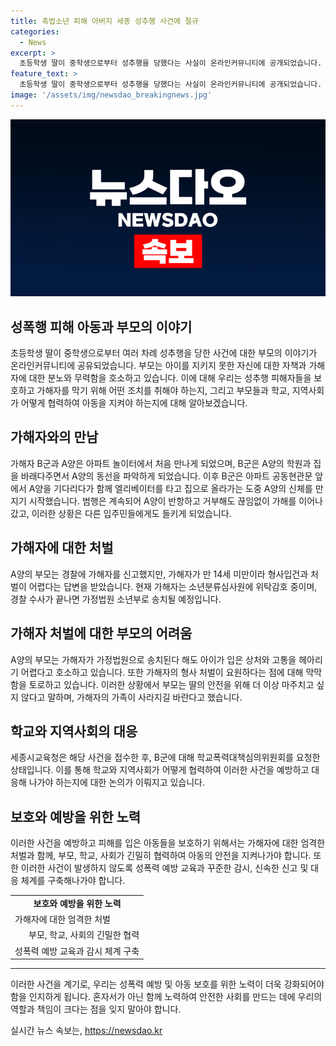 ```yaml
---
title: 촉법소년 피해 아버지 세종 성추행 사건에 절규
categories:
  - News
excerpt: >
  초등학생 딸이 중학생으로부터 성추행을 당했다는 사실이 온라인커뮤니티에 공개되었습니다. 사건을 폭로한 아버지에 따르면 피해자는 남학생과의 친분을 통해 범행에 휘말렸고, 가정 내에서도 범행이 포착되었습니다. 범행은 다른 입주민의 경고 소리로 결국 드러나게 되었고, 현재 피의자는 소년 분류심사원에서 감호 중입니다. 피해 가정은 어려움을 겪고 있으며, 세종시교육청도 사건을 학교폭력대책심의위원회에 회부하여 조사 중입니다. (총 149자)
feature_text: >
  초등학생 딸이 중학생으로부터 성추행을 당했다는 사실이 온라인커뮤니티에 공개되었습니다. 사건을 폭로한 아버지에 따르면 피해자는 남학생과의 친분을 통해 범행에 휘말렸고, 가정 내에서도 범행이 포착되었습니다. 범행은 다른 입주민의 경고 소리로 결국 드러나게 되었고, 현재 피의자는 소년 분류심사원에서 감호 중입니다. 피해 가정은 어려움을 겪고 있으며, 세종시교육청도 사건을 학교폭력대책심의위원회에 회부하여 조사 중입니다. (총 149자)
image: '/assets/img/newsdao_breakingnews.jpg'
---
```


<p><img src="/assets/img/newsdao_breakingnews.jpg" alt="ontimetimes 속보" /></p>

<h2 data-ke-size="size26"><b>성폭행 피해 아동과 부모의 이야기</b></h2>

<p data-ke-size="size16">초등학생 딸이 중학생으로부터 여러 차례 성추행을 당한 사건에 대한 부모의 이야기가 온라인커뮤니티에 공유되었습니다. 부모는 아이를 지키지 못한 자신에 대한 자책과 가해자에 대한 분노와 무력함을 호소하고 있습니다. 이에 대해 우리는 성추행 피해자들을 보호하고 가해자를 막기 위해 어떤 조치를 취해야 하는지, 그리고 부모들과 학교, 지역사회가 어떻게 협력하여 아동을 지켜야 하는지에 대해 알아보겠습니다.</p>

<h2 data-ke-size="size24">가해자와의 만남</h2>

<p data-ke-size="size16">가해자 B군과 A양은 아파트 놀이터에서 처음 만나게 되었으며, B군은 A양의 학원과 집을 바래다주면서 A양의 동선을 파악하게 되었습니다. 이후 B군은 아파트 공동현관문 앞에서 A양을 기다리다가 함께 엘리베이터를 타고 집으로 올라가는 도중 A양의 신체를 만지기 시작했습니다. 범행은 계속되어 A양이 반항하고 거부해도 끊임없이 가해를 이어나갔고, 이러한 상황은 다른 입주민들에게도 들키게 되었습니다.</p>

<h2 data-ke-size="size24">가해자에 대한 처벌</h2>

<p data-ke-size="size16">A양의 부모는 경찰에 가해자를 신고했지만, 가해자가 만 14세 미만이라 형사입건과 처벌이 어렵다는 답변을 받았습니다. 현재 가해자는 소년분류심사원에 위탁감호 중이며, 경찰 수사가 끝나면 가정법원 소년부로 송치될 예정입니다.</p>

<h2 data-ke-size="size24">가해자 처벌에 대한 부모의 어려움</h2>

<p data-ke-size="size16">A양의 부모는 가해자가 가정법원으로 송치된다 해도 아이가 입은 상처와 고통을 헤아리기 어렵다고 호소하고 있습니다. 또한 가해자의 형사 처벌이 요원하다는 점에 대해 막막함을 토로하고 있습니다. 이러한 상황에서 부모는 딸의 안전을 위해 더 이상 마주치고 싶지 않다고 말하며, 가해자의 가족이 사라지길 바란다고 했습니다.</p>

<h2 data-ke-size="size24">학교와 지역사회의 대응</h2>

<p data-ke-size="size16">세종시교육청은 해당 사건을 접수한 후, B군에 대해 학교폭력대책심의위원회를 요청한 상태입니다. 이를 통해 학교와 지역사회가 어떻게 협력하여 이러한 사건을 예방하고 대응해 나가야 하는지에 대한 논의가 이뤄지고 있습니다.</p>

<h2 data-ke-size="size24">보호와 예방을 위한 노력</h2>

<p data-ke-size="size16">이러한 사건을 예방하고 피해를 입은 아동들을 보호하기 위해서는 가해자에 대한 엄격한 처벌과 함께, 부모, 학교, 사회가 긴밀히 협력하여 아동의 안전을 지켜나가야 합니다. 또한 이러한 사건이 발생하지 않도록 성폭력 예방 교육과 꾸준한 감시, 신속한 신고 및 대응 체계를 구축해나가야 합니다.</p>

<table>
  <tr>
    <td style="text-align: center; height: 17px;"><b>보호와 예방을 위한 노력</b></td>
  </tr>
  <tr>
    <td style="text-align: left;">가해자에 대한 엄격한 처벌</td>
  </tr>
  <tr>
    <td style="text-align: right;">부모, 학교, 사회의 긴밀한 협력</td>
  </tr>
  <tr>
    <td style="text-align: center;">성폭력 예방 교육과 감시 체계 구축</td>
  </tr>
</table>

<hr>

<p data-ke-size="size16">이러한 사건을 계기로, 우리는 성폭력 예방 및 아동 보호를 위한 노력이 더욱 강화되어야 함을 인지하게 됩니다. 혼자서가 아닌 함께 노력하여 안전한 사회를 만드는 데에 우리의 역할과 책임이 크다는 점을 잊지 말아야 합니다.</p>
실시간 뉴스 속보는, <a href="https://newsdao.kr" rel="dofollow">https://newsdao.kr</a>


